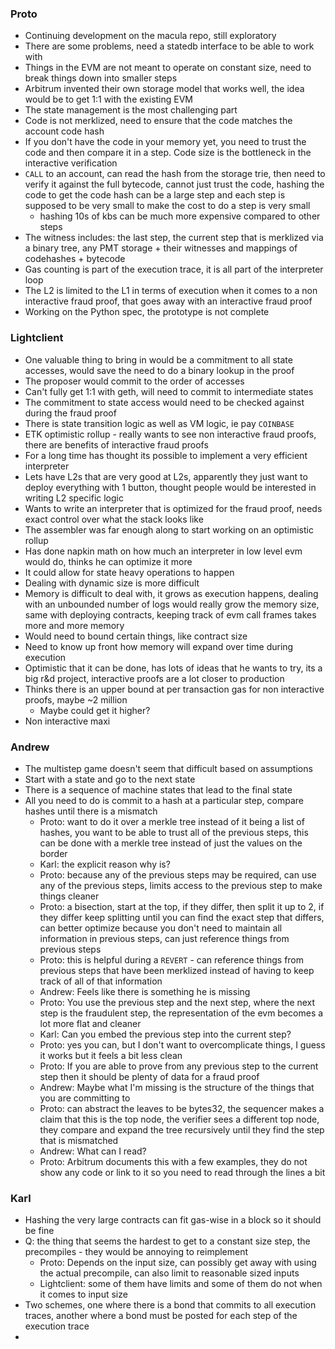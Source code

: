 ### Proto

- Continuing development on the macula repo, still exploratory
- There are some problems, need a statedb interface to be able to work with
- Things in the EVM are not meant to operate on constant size, need to break things down into smaller steps
- Arbitrum invented their own storage model that works well, the idea would be to get 1:1 with the existing EVM
- The state management is the most challenging part
- Code is not merklized, need to ensure that the code matches the account code hash
- If you don't have the code in your memory yet, you need to trust the code and then compare it in a step. Code size is the bottleneck in the interactive verification
- `CALL` to an account, can read the hash from the storage trie, then need to verify it against the full bytecode, cannot just trust the code, hashing the code to get the code hash can be a large step and each step is supposed to be very small to make the cost to do a step is very small
    - hashing 10s of kbs can be much more expensive compared to other steps
- The witness includes: the last step, the current step that is merklized via a binary tree, any PMT storage + their witnesses and mappings of codehashes + bytecode
- Gas counting is part of the execution trace, it is all part of the interpreter loop
- The L2 is limited to the L1 in terms of execution when it comes to a non interactive fraud proof, that goes away with an interactive fraud proof
- Working on the Python spec, the prototype is not complete

### Lightclient

- One valuable thing to bring in would be a commitment to all state accesses, would save the need to do a binary lookup in the proof
- The proposer would commit to the order of accesses
- Can't fully get 1:1 with geth, will need to commit to intermediate states
- The commitment to state access would need to be checked against during the fraud proof
- There is state transition logic as well as VM logic, ie pay `COINBASE`
- ETK optimistic rollup - really wants to see non interactive fraud proofs, there are benefits of interactive fraud proofs
- For a long time has thought its possible to implement a very efficient interpreter
- Lets have L2s that are very good at L2s, apparently they just want to deploy everything with 1 button, thought people would be interested in writing L2 specific logic
- Wants to write an interpreter that is optimized for the fraud proof, needs exact control over what the stack looks like
- The assembler was far enough along to start working on an optimistic rollup
- Has done napkin math on how much an interpreter in low level evm would do, thinks he can optimize it more
- It could allow for state heavy operations to happen
- Dealing with dynamic size is more difficult
- Memory is difficult to deal with, it grows as execution happens, dealing with an unbounded number of logs would really grow the memory size, same with deploying contracts, keeping track of evm call frames takes more and more memory
- Would need to bound certain things, like contract size
- Need to know up front how memory will expand over time during execution
- Optimistic that it can be done, has lots of ideas that he wants to try, its a big r&d project, interactive proofs are a lot closer to production
- Thinks there is an upper bound at per transaction gas for non interactive proofs, maybe ~2 million
    - Maybe could get it higher?
- Non interactive maxi

### Andrew

- The multistep game doesn't seem that difficult based on assumptions
- Start with a state and go to the next state
- There is a sequence of machine states that lead to the final state
- All you need to do is commit to a hash at a particular step, compare hashes until there is a mismatch
    - Proto: want to do it over a merkle tree instead of it being a list of hashes, you want to be able to trust all of the previous steps, this can be done with a merkle tree instead of just the values on the border
    - Karl: the explicit reason why is?
    - Proto: because any of the previous steps may be required, can use any of the previous steps, limits access to the previous step to make things cleaner
    - Proto: a bisection, start at the top, if they differ, then split it up to 2, if they differ keep splitting until you can find the exact step that differs, can better optimize because you don't need to maintain all information in previous steps, can just reference things from previous steps
    - Proto: this is helpful during a `REVERT` - can reference things from previous steps that have been merklized instead of having to keep track of all of that information
    - Andrew: Feels like there is something he is missing
    - Proto: You use the previous step and the next step, where the next step is the fraudulent step, the representation of the evm becomes a lot more flat and cleaner
    - Karl: Can you embed the previous step into the current step?
    - Proto: yes you can, but I don't want to overcomplicate things, I guess it works but it feels a bit less clean
    - Proto: If you are able to prove from any previous step to the current step then it should be plenty of data for a fraud proof
    - Andrew: Maybe what I'm missing is the structure of the things that you are committing to
    - Proto: can abstract the leaves to be bytes32, the sequencer makes a claim that this is the top node, the verifier sees a different top node, they compare and expand the tree recursively until they find the step that is mismatched
    - Andrew: What can I read?
    - Proto: Arbitrum documents this with a few examples, they do not show any code or link to it so you need to read through the lines a bit

### Karl

- Hashing the very large contracts can fit gas-wise in a block so it should be fine
- Q: the thing that seems the hardest to get to a constant size step, the precompiles - they would be annoying to reimplement
    - Proto: Depends on the input size, can possibly get away with using the actual precompile, can also limit to reasonable sized inputs
    - Lightclient: some of them have limits and some of them do not when it comes to input size
- Two schemes, one where there is a bond that commits to all execution traces, another where a bond must be posted for each step of the execution trace
-
